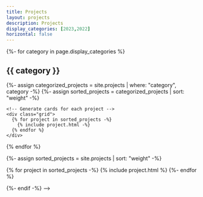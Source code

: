 ```yaml
---
title: Projects
layout: projects
description: Projects
display_categories: [2023,2022]
horizontal: false
---
```


<!-- pages/projects.md -->
<div class="projects">
<!-- {%- if site.enable_project_categories and page.display_categories %} -->

  <!-- Display categorized projects -->
  {%- for category in page.display_categories %}
    <h2>{{ category }}</h2>
    {%- assign categorized_projects = site.projects | where: "category", category -%}
    {%- assign sorted_projects = categorized_projects | sort: "weight" -%}
  
    <!-- Generate cards for each project -->
    <div class="grid">
      {% for project in sorted_projects -%}
        {% include project.html -%}
      {% endfor %}
    </div>

  {% endfor %}

<!-- {%- else -%}
  
  <!-- Display projects without categories -->
  {%- assign sorted_projects = site.projects | sort: "weight" -%}
  
  <!-- Generate cards for each project -->
  <div class="grid">
    {% for project in sorted_projects -%}
      {% include project.html %}
    {%- endfor %}
  </div>

{%- endif -%}
-->
</div>
